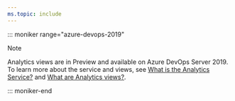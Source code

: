 ```yaml
---
ms.topic: include
---
```


::: moniker range="azure-devops-2019"

> [!NOTE]  
> Analytics views are in Preview and available on Azure DevOps Server 2019. To learn more about the service and views, see [What is the Analytics Service?](/azure/devops/report/powerbi/what-is-analytics) and [What are Analytics views?](/azure/devops/report/powerbi/what-are-analytics-views).

::: moniker-end
